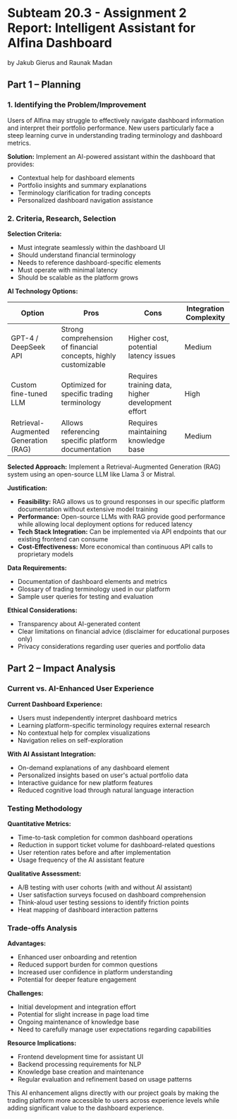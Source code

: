# Subteam 20.3 - Assignment 2 Report: Intelligent Assistant for Alfina Dashboard

by Jakub Gierus and Raunak Madan

## Part 1 – Planning

### 1. Identifying the Problem/Improvement

Users of Alfina may struggle to effectively navigate dashboard information and interpret their portfolio performance. New users particularly face a steep learning curve in understanding trading terminology and dashboard metrics.

**Solution:**
Implement an AI-powered assistant within the dashboard that provides:
- Contextual help for dashboard elements
- Portfolio insights and summary explanations
- Terminology clarification for trading concepts
- Personalized dashboard navigation assistance

### 2. Criteria, Research, Selection

**Selection Criteria:**
- Must integrate seamlessly within the dashboard UI
- Should understand financial terminology
- Needs to reference dashboard-specific elements
- Must operate with minimal latency
- Should be scalable as the platform grows

**AI Technology Options:**

| Option | Pros | Cons | Integration Complexity |
|--------|------|------|------------------------|
| GPT-4 / DeepSeek API | Strong comprehension of financial concepts, highly customizable | Higher cost, potential latency issues | Medium |
| Custom fine-tuned LLM | Optimized for specific trading terminology | Requires training data, higher development effort | High |
| Retrieval-Augmented Generation (RAG) | Allows referencing specific platform documentation | Requires maintaining knowledge base | Medium |

**Selected Approach:** Implement a Retrieval-Augmented Generation (RAG) system using an open-source LLM like Llama 3 or Mistral.

**Justification:**
- **Feasibility:** RAG allows us to ground responses in our specific platform documentation without extensive model training
- **Performance:** Open-source LLMs with RAG provide good performance while allowing local deployment options for reduced latency
- **Tech Stack Integration:** Can be implemented via API endpoints that our existing frontend can consume
- **Cost-Effectiveness:** More economical than continuous API calls to proprietary models

**Data Requirements:**
- Documentation of dashboard elements and metrics
- Glossary of trading terminology used in our platform
- Sample user queries for testing and evaluation

**Ethical Considerations:**
- Transparency about AI-generated content
- Clear limitations on financial advice (disclaimer for educational purposes only)
- Privacy considerations regarding user queries and portfolio data

## Part 2 – Impact Analysis

### Current vs. AI-Enhanced User Experience

**Current Dashboard Experience:**
- Users must independently interpret dashboard metrics
- Learning platform-specific terminology requires external research
- No contextual help for complex visualizations
- Navigation relies on self-exploration

**With AI Assistant Integration:**
- On-demand explanations of any dashboard element
- Personalized insights based on user's actual portfolio data
- Interactive guidance for new platform features
- Reduced cognitive load through natural language interaction

### Testing Methodology

**Quantitative Metrics:**
- Time-to-task completion for common dashboard operations
- Reduction in support ticket volume for dashboard-related questions
- User retention rates before and after implementation
- Usage frequency of the AI assistant feature

**Qualitative Assessment:**
- A/B testing with user cohorts (with and without AI assistant)
- User satisfaction surveys focused on dashboard comprehension
- Think-aloud user testing sessions to identify friction points
- Heat mapping of dashboard interaction patterns

### Trade-offs Analysis

**Advantages:**
- Enhanced user onboarding and retention
- Reduced support burden for common questions
- Increased user confidence in platform understanding
- Potential for deeper feature engagement

**Challenges:**
- Initial development and integration effort
- Potential for slight increase in page load time
- Ongoing maintenance of knowledge base
- Need to carefully manage user expectations regarding capabilities

**Resource Implications:**
- Frontend development time for assistant UI
- Backend processing requirements for NLP
- Knowledge base creation and maintenance
- Regular evaluation and refinement based on usage patterns

This AI enhancement aligns directly with our project goals by making the trading platform more accessible to users across experience levels while adding significant value to the dashboard experience.
